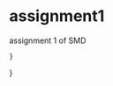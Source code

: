 # assignment1
assignment 1 of SMD



       
        
        
        
        
        
        
        
        
        
        
    }
    
}
